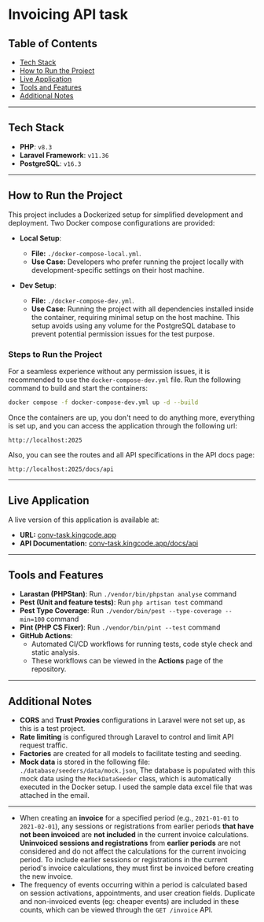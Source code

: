 # Invoicing API task

## Table of Contents

- [Tech Stack](#tech-stack)
- [How to Run the Project](#how-to-run-the-project)
- [Live Application](#live-application)
- [Tools and Features](#tools-and-features)
- [Additional Notes](#additional-notes)

---

## Tech Stack

- **PHP**: `v8.3`
- **Laravel Framework**: `v11.36`
- **PostgreSQL**: `v16.3`

---

## How to Run the Project

This project includes a Dockerized setup for simplified development and deployment. Two Docker compose configurations are provided:

- **Local Setup**:
    - **File:** `./docker-compose-local.yml`.
    - **Use Case:** Developers who prefer running the project locally with development-specific settings on their host machine.

- **Dev Setup**:
    - **File:** `./docker-compose-dev.yml`.
    - **Use Case:** Running the project with all dependencies installed inside the container, requiring minimal setup on the host machine. This setup avoids using any volume for the PostgreSQL database to prevent potential permission issues for the test purpose.

### Steps to Run the Project
For a seamless experience without any permission issues, it is recommended to use the `docker-compose-dev.yml` file. Run the following command to build and start the containers:
   ```bash
   docker compose -f docker-compose-dev.yml up -d --build
   ```
Once the containers are up, you don't need to do anything more, everything is set up, and you can access the application through the following url:
   ```
   http://localhost:2025
   ```
Also, you can see the routes and all API specifications in the API docs page:
   ```
   http://localhost:2025/docs/api
   ```

---

## Live Application

A live version of this application is available at:
- **URL:** [conv-task.kingcode.app](https://conv-task.kingcode.app)
- **API Documentation:** [conv-task.kingcode.app/docs/api](https://conv-task.kingcode.app/docs/api)

---

## Tools and Features

- **Larastan (PHPStan)**: Run `./vendor/bin/phpstan analyse` command
- **Pest (Unit and feature tests)**: Run `php artisan test` command
- **Pest Type Coverage**: Run `./vendor/bin/pest --type-coverage --min=100` command
- **Pint (PHP CS Fixer)**: Run `./vendor/bin/pint --test` command
- **GitHub Actions**:
    - Automated CI/CD workflows for running tests, code style check and static analysis.
    - These workflows can be viewed in the **Actions** page of the repository.

---

## Additional Notes
- **CORS** and **Trust Proxies** configurations in Laravel were not set up, as this is a test project.
- **Rate limiting** is configured through Laravel to control and limit API request traffic.
- **Factories** are created for all models to facilitate testing and seeding.
- **Mock data** is stored in the following file:
`./database/seeders/data/mock.json`, The database is populated with this mock data using the `MockDataSeeder` class, which is automatically executed in the Docker setup. I used the sample data excel file that was attached in the email.
---- 
- When creating an **invoice** for a specified period (e.g., `2021-01-01` to `2021-02-01`), any sessions or registrations from earlier periods **that have not been invoiced** are **not included** in the current invoice calculations. **Uninvoiced sessions and registrations** from **earlier periods** are not considered and do not affect the calculations for the current invoicing period. To include earlier sessions or registrations in the current period's invoice calculations, they must first be invoiced before creating the new invoice.
- The frequency of events occurring within a period is calculated based on session activations, appointments, and user creation fields. Duplicate and non-invoiced events (eg: cheaper events) are included in these counts, which can be viewed through the `GET /invoice` API.
